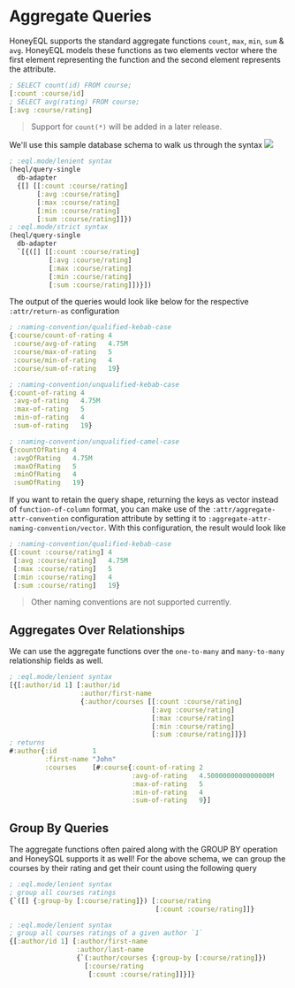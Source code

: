 # Aggregate Queries

HoneyEQL supports the standard aggregate functions `count`, `max`, `min`, `sum` & `avg`. HoneyEQL models these functions as two elements vector where the first element representing the function and the second element represents the attribute.

```clojure
; SELECT count(id) FROM course;
[:count :course/id] 
; SELECT avg(rating) FROM course;
[:avg :course/rating] 
```

> Support for `count(*)` will be added in a later release. 

We'll use this sample database schema to walk us through the syntax
![](https://www.graphqlize.org/img/author_course_er_diagram.png)

```clojure
; :eql.mode/lenient syntax
(heql/query-single
  db-adapter
  {[] [[:count :course/rating]
       [:avg :course/rating]
       [:max :course/rating]
       [:min :course/rating]
       [:sum :course/rating]]})
; :eql.mode/strict syntax
(heql/query-single
  db-adapter
  `[{([] [[:count :course/rating]
          [:avg :course/rating]
          [:max :course/rating]
          [:min :course/rating]
          [:sum :course/rating]])}])
```

The output of the queries would look like below for the respective `:attr/return-as` configuration 

```clojure
; :naming-convention/qualified-kebab-case
{:course/count-of-rating 4
 :course/avg-of-rating   4.75M
 :course/max-of-rating   5
 :course/min-of-rating   4
 :course/sum-of-rating   19}

; :naming-convention/unqualified-kebab-case
{:count-of-rating 4
 :avg-of-rating   4.75M
 :max-of-rating   5
 :min-of-rating   4
 :sum-of-rating   19}

; :naming-convention/unqualified-camel-case
{:countOfRating 4
 :avgOfRating   4.75M
 :maxOfRating   5
 :minOfRating   4
 :sumOfRating   19}
```

If you want to retain the query shape, returning the keys as vector instead of `function-of-column` format, you can make use of the `:attr/aggregate-attr-convention` configuration attribute by setting it to `:aggregate-attr-naming-convention/vector`. With this configuration, the result would look like

```clojure
; :naming-convention/qualified-kebab-case
{[:count :course/rating] 4
 [:avg :course/rating]   4.75M
 [:max :course/rating]   5
 [:min :course/rating]   4
 [:sum :course/rating]   19}
```
> Other naming conventions are not supported currently.

## Aggregates Over Relationships

We can use the aggregate functions over the `one-to-many` and `many-to-many` relationship fields as well.

```clojure
; :eql.mode/lenient syntax
[{[:author/id 1] [:author/id
                  :author/first-name
                  {:author/courses [[:count :course/rating]
                                    [:avg :course/rating]
                                    [:max :course/rating]
                                    [:min :course/rating]
                                    [:sum :course/rating]]}]
; returns
#:author{:id         1
         :first-name "John"
         :courses    [#:course{:count-of-rating 2
                               :avg-of-rating   4.5000000000000000M
                               :max-of-rating   5
                               :min-of-rating   4
                               :sum-of-rating   9}]
```

## Group By Queries

The aggregate functions often paired along with the GROUP BY operation and HoneySQL supports it as well!
For the above schema, we can group the courses by their rating and get their count using the following query

```clojure
; :eql.mode/lenient syntax
; group all courses ratings
{`([] {:group-by [:course/rating]}) [:course/rating
                                     [:count :course/rating]]}

; :eql.mode/lenient syntax
; group all courses ratings of a given author `1`
{[:author/id 1] [:author/first-name
                 :author/last-name
                 {`(:author/courses {:group-by [:course/rating]}) 
                   [:course/rating 
                    [:count :course/rating]]}]}
```
